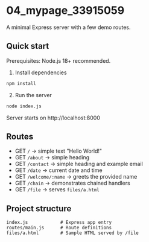 # 04_mypage_33915059

A minimal Express server with a few demo routes.

## Quick start

Prerequisites: Node.js 18+ recommended.

1. Install dependencies

```bash
npm install
```

2. Run the server

```bash
node index.js
```

Server starts on http://localhost:8000

## Routes

- GET `/` -> simple text "Hello World!"
- GET `/about` -> simple heading
- GET `/contact` -> simple heading and example email
- GET `/date` -> current date and time
- GET `/welcome/:name` -> greets the provided name
- GET `/chain` -> demonstrates chained handlers
- GET `/file` -> serves `files/a.html`

## Project structure

```
index.js            # Express app entry
routes/main.js      # Route definitions
files/a.html        # Sample HTML served by /file
```